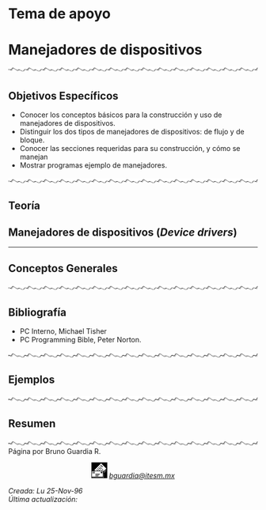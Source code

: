 # Tema de apoyo

# Manejadores de dispositivos ![Línea de Separación](../../images/waveline.gif)

## <a name="objetivo">Objetivos Específicos</a>

*   Conocer los conceptos básicos para la construcción y uso de manejadores de dispositivos.
*   Distinguir los dos tipos de manejadores de dispositivos: de flujo y de bloque.
*   Conocer las secciones requeridas para su construcción, y cómo se manejan
*   Mostrar programas ejemplo de manejadores.

![Línea de Separación](../../images/waveline.gif)

## Teoría

## Manejadores de dispositivos (_Device drivers_)

* * *

## Conceptos Generales

![Línea de Separación](../../images/waveline.gif)

## Bibliografía

*   PC Interno, Michael Tisher
*   PC Programming Bible, Peter Norton.

![Línea de Separación](../../images/waveline.gif)

## Ejemplos

![Línea de Separación](../../images/waveline.gif)

## Resumen

![Línea de Separación](../../images/waveline.gif) Página por Bruno Guardia R.

<div align="center">

<center>

<address>

<a name="mailto:bguardia@campus.ccm.itesm.mx">![](../../images/mail.gif) bguardia@itesm.mx</a> </address>

</center>

</div>

_Creada: Lu 25-Nov-96_  
_Última actualización: <script language="JavaScript"><!-- hide script from old browsers document.write(document.lastModified) // end hiding contents --></script>_